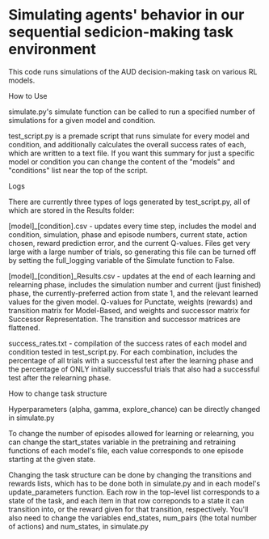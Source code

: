 
# Simulating agents' behavior in our sequential sedicion-making task environment
This code runs simulations of the AUD decision-making task on various RL models.



How to Use

simulate.py's simulate function can be called to run a specified number of simulations for a given model and condition.

test_script.py is a premade script that runs simulate for every model and condition, and additionally calculates the overall success rates of each, which are written to a text file. If you want this summary for just a specific model or condition you can change the content of the "models" and "conditions" list near the top of the script.



Logs

There are currently three types of logs generated by test_script.py, all of which are stored in the Results folder:

[model]_[condition].csv - updates every time step, includes the model and condition, simulation, phase and episode numbers, current state, action chosen, reward prediction error, and the current Q-values. Files get very large with a large number of trials, so generating this file can be turned off by setting the full_logging variable of the Simulate function to False.

[model]_[condition]_Results.csv - updates at the end of each learning and relearning phase, includes the simulation number and current (just finished) phase, the currently-preferred action from state 1, and the relevant learned values for the given model. Q-values for Punctate, weights (rewards) and transition matrix for Model-Based, and weights and successor matrix for Successor Representation. The transition and successor matrices are flattened.

success_rates.txt - compilation of the success rates of each model and condition tested in test_script.py. For each combination, includes the percentage of all trials with a successful test after the learning phase and the percentage of ONLY initially successful trials that also had a successful test after the relearning phase.



How to change task structure

Hyperparameters (alpha, gamma, explore_chance) can be directly changed in simulate.py

To change the number of episodes allowed for learning or relearning, you can change the start_states variable in the pretraining and retraining functions of each model's file, each value corresponds to one episode starting at the given state.

Changing the task structure can be done by changing the transitions and rewards lists, which has to be done both in simulate.py and in each model's update_parameters function. Each row in the top-level list corresponds to a state of the task, and each item in that row correponds to a state it can transition into, or the reward given for that transition, respectively. You'll also need to change the variables end_states, num_pairs (the total number of actions) and num_states, in simulate.py
